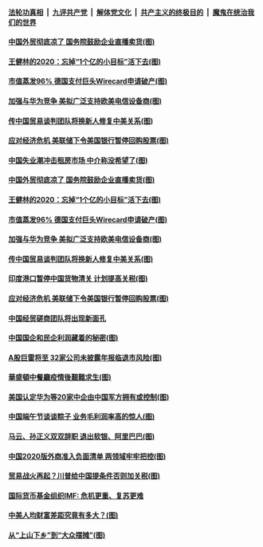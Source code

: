 ####  [法轮功真相](../../../../basic/blob/master/README.md?t=06271102) &nbsp;|&nbsp; [九评共产党](../../../../9ping.md/blob/master/README.md?t=06271102) &nbsp;|&nbsp; [解体党文化](../../../../jtdwh.md/blob/master/README.md?t=06271102)  &nbsp;|&nbsp; [共产主义的终极目的](../../../../gczydzjmd.md/blob/master/README.md?t=06271102) &nbsp;|&nbsp; [魔鬼在统治我们的世界](../../../../mgztzwmdsj.md/blob/master/README.md?t=06271102) 

#### [中国外贸彻底凉了 国务院鼓励企业直播卖货(图)](../pages/p5/937813.md?t=06271102) 

#### [王健林的2020：忘掉“1个亿的小目标”活下去(图)](../pages/p5/937834.md?t=06271102) 

#### [市值蒸发96% 德国支付巨头Wirecard申请破产(图)](../pages/p5/937805.md?t=06271102) 

#### [加强与华为竞争 美拟广泛支持欧美电信设备商(图)](../pages/p5/937802.md?t=06271102) 

#### [传中国贸易谈判团队将换新人修复中美关系(图)](../pages/p5/937793.md?t=06271102) 

#### [应对经济危机 美联储下令美国银行暂停回购股票(图)](../pages/p5/937760.md?t=06271102) 

#### [中国失业潮冲击租房市场 中介称没希望了(图)](../pages/p5/937808.md?t=06271102) 

#### [中国外贸彻底凉了 国务院鼓励企业直播卖货(图)](../pages/p5/937813.md?t=06271102) 

#### [王健林的2020：忘掉“1个亿的小目标”活下去(图)](../pages/p5/937834.md?t=06271102) 

#### [市值蒸发96% 德国支付巨头Wirecard申请破产(图)](../pages/p5/937805.md?t=06271102) 

#### [加强与华为竞争 美拟广泛支持欧美电信设备商(图)](../pages/p5/937802.md?t=06271102) 

#### [传中国贸易谈判团队将换新人修复中美关系(图)](../pages/p5/937793.md?t=06271102) 

#### [印度港口暂停中国货物清关 计划提高关税(图)](../pages/p5/937779.md?t=06271102) 

#### [应对经济危机 美联储下令美国银行暂停回购股票(图)](../pages/p5/937760.md?t=06271102) 

#### [中国经贸磋商团队将出现新面孔](../pages/p5/937736.md?t=06271102) 

#### [中国国企和民企利润藏着的秘密(图)](../pages/p5/937711.md?t=06271102) 

#### [A股巨雷将至 32家公司未披露年报临退市风险(图)](../pages/p5/937727.md?t=06271102) 

#### [華盛頓中餐廳疫情後艱難求生(图)](../pages/p5/937726.md?t=06271102) 

#### [美国认定华为等20家中企由中国军方拥有或控制(图)](../pages/p5/937724.md?t=06271102) 

#### [中国端午节谈谈粽子 业务毛利润率高的惊人(图)](../pages/p5/937695.md?t=06271102) 

#### [马云、孙正义双双辞职 退出软银、阿里巴巴(图)](../pages/p5/937690.md?t=06271102) 

#### [中国2020版外商准入负面清单 两领域牢牢把控(图)](../pages/p5/937687.md?t=06271102) 

#### [贸易战火再起？川普给中国提条件否则加关税(图)](../pages/p5/937682.md?t=06271102) 

#### [国际货币基金组织IMF: 危机更重、复苏更难](../pages/p5/937676.md?t=06271102) 

#### [中美人均财富差距究竟有多大？(图)](../pages/p5/937633.md?t=06271102) 

#### [从“上山下乡”到“大众摆摊”(图)](../pages/p5/937620.md?t=06271102) 


